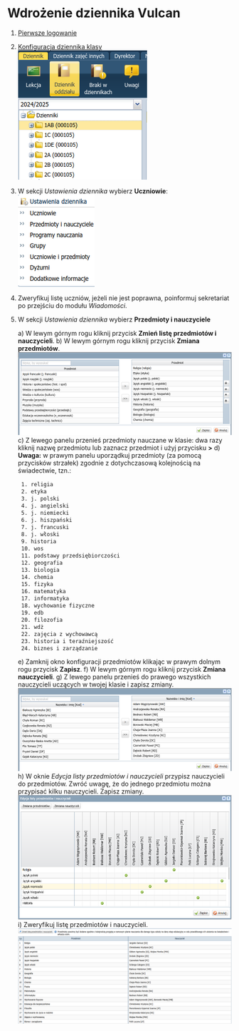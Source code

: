 # Wdrożenie dziennika Vulcan

1. [Pierwsze logowanie](pierwsze_logowanie.md)
2. [Konfiguracja dziennika klasy](zakladanie_dziennika.md)
![Ikona dziennika oddziału i zaznaczenie klasy](imgs/dziennik_oddzialu_01.png)
3. W sekcji *Ustawienia dziennika* wybierz **Uczniowie**:
![Sekcja Ustawienia dziennika](imgs/dziennik_oddzialu_ustawienia.png)
4. Zweryfikuj listę uczniów, jeżeli nie jest poprawna, poinformuj sekretariat po przejściu do modułu *Wiadomości*.
5. W sekcji *Ustawienia dziennika* wybierz **Przedmioty i nauczyciele**

    a) W lewym górnym rogu kliknij przycisk **Zmień listę przedmiotów i nauczycieli**.
    b) W lewym górnym rogu kliknij przycisk **Zmiana przedmiotów**.
    ![Okno Zmiana przedmiotów](imgs/zmiana_przedmiotow.png)
    c) Z lewego panelu przenieś przedmioty nauczane w klasie: dwa razy kliknij nazwę przedmiotu lub zaznacz przedmiot i użyj przycisku **>**
    d) **Uwaga:** w prawym panelu uporządkuj przedmioty (za pomocą przycisków strzałek) zgodnie z dotychczasową kolejnością na świadectwie, tzn.:

        1. religia
        2. etyka
        3. j. polski 
        4. j. angielski
        5. j. niemiecki
        6. j. hiszpański
        7. j. francuski
        8. j. włoski
        9. historia
        10. wos
        11. podstawy przedsiębiorczości
        12. geografia
        13. biologia
        14. chemia
        15. fizyka
        16. matematyka
        17. informatyka
        18. wychowanie fizyczne
        19. edb
        20. filozofia
        21. wdż
        22. zajęcia z wychowawcą
        23. historia i teraźniejszość
        24. biznes i zarządzanie
    e) Zamknij okno konfiguracji przedmiotów klikając w prawym dolnym rogu przycisk **Zapisz**.
    f) W lewym górnym rogu kliknij przycisk **Zmiana nauczycieli**.
    g) Z lewego panelu przenieś do prawego wszystkich nauczycieli uczących w twojej klasie i zapisz zmiany.
    ![Okno Zmiana nauczycieli](imgs/zmiana_nauczycieli.png)
    h) W oknie *Edycja listy przedmiotów i nauczycieli* przypisz nauczycieli do przedmiotów. Zwróć uwagę, że do jednego przedmiotu można przypisać kilku nauczycieli. Zapisz zmiany.
    ![Okno Zmiana nauczycieli](imgs/zmiana_przedmiotow_nauczycieli.png)
    i) Zweryfikuj listę przedmiotów i nauczycieli.
    ![Okno Zmiana nauczycieli](imgs/przedmioty_nauczyciele.png)



